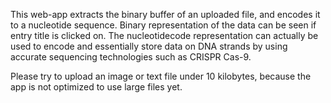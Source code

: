 This web-app extracts the binary buffer of an uploaded file, and encodes it to a nucleotide sequence.
Binary representation of the data can be seen if entry title is clicked on.
The nucleotidecode representation can actually be used to encode and essentially store data on DNA strands by using accurate sequencing technologies such as CRISPR Cas-9.

Please try to upload an image or text file under 10 kilobytes, because the app is not optimized to use large files yet. 
